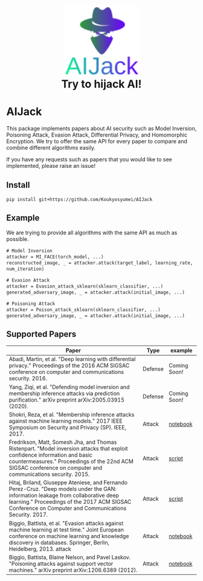 <h1 align="center">

  <br>
  <img src="logo/logo_small.png" alt="AIJack" width="200"></a>
  <br>
  Try to hijack AI!
  <br>

</h1>

# AIJack

This package implements papers about AI security such as Model Inversion, Poisoning Attack, Evasion Attack, Differential Privacy, and Homomorphic Encryption. We try to offer the same API for every paper to compare and combine different algorithms easily.

If you have any requests such as papers that you would like to see implemented, please raise an issue!

## Install

```
pip install git+https://github.com/Koukyosyumei/AIJack
```

## Example

We are trying to provide all algorithms with the same API as much as possible.

```
# Model Inversion
attacker = MI_FACE(torch_model, ...)
reconstructed_image, _ = attacker.attack(target_label, learning_rate, num_iteration)
```

```
# Evasion Attack
attacker = Evasion_attack_sklearn(sklearn_classifier, ...)
generated_adversary_image, _ = attacker.attack(initial_image, ...)
```

```
# Poisoning Attack
attacker = Poison_attack_sklearn(sklearn_classifier, ...)
generated_adversary_image, _ = attacker.attack(initial_image, ...)
```

## Supported Papers

| Paper                                                                                                                                                                                                                                       | Type    | example                                                                     |
| ------------------------------------------------------------------------------------------------------------------------------------------------------------------------------------------------------------------------------------------- | ------- | --------------------------------------------------------------------------- |
| Abadi, Martin, et al. "Deep learning with differential privacy." Proceedings of the 2016 ACM SIGSAC conference on computer and communications security. 2016.                                                                               | Defense | Coming Soon!                                                                |
| Yang, Ziqi, et al. "Defending model inversion and membership inference attacks via prediction purification." arXiv preprint arXiv:2005.03915 (2020).                                                                                        | Defense | Coming Soon!                                                                |
| Shokri, Reza, et al. "Membership inference attacks against machine learning models." 2017 IEEE Symposium on Security and Privacy (SP). IEEE, 2017.                                                                                          | Attack  | [notebook](example/membership_inference/membership_inference_CIFAR10.ipynb) |  |
| Fredrikson, Matt, Somesh Jha, and Thomas Ristenpart. "Model inversion attacks that exploit confidence information and basic countermeasures." Proceedings of the 22nd ACM SIGSAC conference on computer and communications security. 2015.  | Attack  | [script](example/model_inversion/mi_face.py)                                |
| Hitaj, Briland, Giuseppe Ateniese, and Fernando Perez-Cruz. "Deep models under the GAN: information leakage from collaborative deep learning." Proceedings of the 2017 ACM SIGSAC Conference on Computer and Communications Security. 2017. | Attack  | [script](example/model_inversion/gan_attack.py)                             |
| Biggio, Battista, et al. "Evasion attacks against machine learning at test time." Joint European conference on machine learning and knowledge discovery in databases. Springer, Berlin, Heidelberg, 2013. attack                            | Attack  | [notebook](example/adversarial_example/example_evasion_attack_svm.ipynb)    |
| Biggio, Battista, Blaine Nelson, and Pavel Laskov. "Poisoning attacks against support vector machines." arXiv preprint arXiv:1206.6389 (2012).                                                                                              | Attack  | [notebook](example/adversarial_example/example_poison_attack.ipynb)         |
